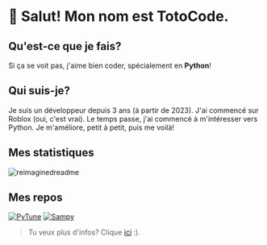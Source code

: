 # 👋 Salut! Mon nom est TotoCode.

## Qu'est-ce que je fais?
Si ça se voit pas, j'aime bien coder, spécialement en **Python**!

## Qui suis-je?
Je suis un développeur depuis 3 ans (à partir de 2023). J'ai commencé sur Roblox (oui, c'est vrai). Le temps passe, j'ai commencé à m'intéresser vers Python. Je m'améliore, petit à petit, puis me voilà!

## Mes statistiques
<img src="https://myreadme.vercel.app/api/embed/TotoCodeFR?panels=userstatistics,toprepositories,toplanguages,commitgraph" alt="reimaginedreadme" />

## Mes repos
[![PyTune](https://github-readme-stats.vercel.app/api/pin/?username=TotoCodeFR&repo=PyTune)](https://github.com/TotoCodeFR/PyTune)
[![Sampy](https://github-readme-stats.vercel.app/api/pin/?username=TotoCodeFR&repo=Sampy)](https://github.com/TotoCodeFR/Sampy)

> Tu veux plus d'infos? Clique [ici](https://github.com/TotoCodeFR/TotoCodeFR) :).

